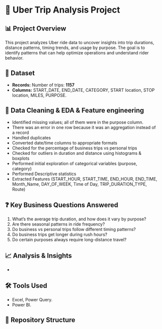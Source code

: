 # 🚗 Uber Trip Analysis Project

## 📊 Project Overview
This project analyzes Uber ride data to uncover insights into trip durations, distance patterns, timing trends, and usage by purpose. The goal is to identify patterns that can help optimize operations and understand rider behavior.

## 📁 Dataset
- **Records:** Number of trips: **1157**
- **Columns:** START_DATE, END_DATE, CATEGORY, START location, STOP location, MILES, PURPOSE.

## 🧹 Data Cleaning & EDA & Feature engineering
- Identified missing values; all of them were in the purpose column.
- There was an error in one row because it was an aggregation instead of a record
- Handled duplicates
- Converted date/time columns to appropriate formats
- Checked for the percentage of business trips vs personal trips
- Checked for outliers in duration and distance using histograms & boxplots
- Performed initial exploration of categorical variables (purpose, category)
- Performed Descriptive statistics
- Extracted Features (START_HOUR, START_TIME, END_HOUR, END_TIME, Month_Name, DAY_OF_WEEK, Time of Day, TRIP_DURATION_TYPE, Route)

## ❓ Key Business Questions Answered
1. What’s the average trip duration, and how does it vary by purpose?
2. Are there seasonal patterns in ride frequency?
3. Do business vs personal trips follow different timing patterns?
4. Do business trips get longer during rush hours?
5. Do certain purposes always require long-distance travel?

## 📈 Analysis & Insights
- 

## 🛠️ Tools Used
- Excel, Power Query.
- Power BI.

## 📂 Repository Structure
